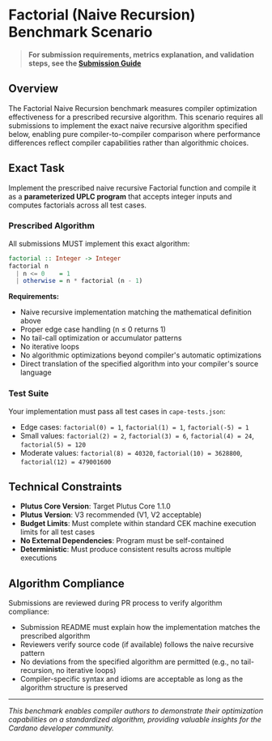 # Factorial (Naive Recursion) Benchmark Scenario

> **For submission requirements, metrics explanation, and validation steps, see the [Submission Guide](../../doc/submission-guide.md)**

## Overview

The Factorial Naive Recursion benchmark measures compiler optimization effectiveness for a prescribed recursive algorithm. This scenario requires all submissions to implement the exact naive recursive algorithm specified below, enabling pure compiler-to-compiler comparison where performance differences reflect compiler capabilities rather than algorithmic choices.

## Exact Task

Implement the prescribed naive recursive Factorial function and compile it as a **parameterized UPLC program** that accepts integer inputs and computes factorials across all test cases.

### Prescribed Algorithm

All submissions MUST implement this exact algorithm:

```haskell
factorial :: Integer -> Integer
factorial n
  | n <= 0    = 1
  | otherwise = n * factorial (n - 1)
```

**Requirements:**

- Naive recursive implementation matching the mathematical definition above
- Proper edge case handling (n ≤ 0 returns 1)
- No tail-call optimization or accumulator patterns
- No iterative loops
- No algorithmic optimizations beyond compiler's automatic optimizations
- Direct translation of the specified algorithm into your compiler's source language

### Test Suite

Your implementation must pass all test cases in `cape-tests.json`:

- Edge cases: `factorial(0) = 1`, `factorial(1) = 1`, `factorial(-5) = 1`
- Small values: `factorial(2) = 2`, `factorial(3) = 6`, `factorial(4) = 24`, `factorial(5) = 120`
- Moderate values: `factorial(8) = 40320`, `factorial(10) = 3628800`, `factorial(12) = 479001600`

## Technical Constraints

- **Plutus Core Version**: Target Plutus Core 1.1.0
- **Plutus Version**: V3 recommended (V1, V2 acceptable)
- **Budget Limits**: Must complete within standard CEK machine execution limits for all test cases
- **No External Dependencies**: Program must be self-contained
- **Deterministic**: Must produce consistent results across multiple executions

## Algorithm Compliance

Submissions are reviewed during PR process to verify algorithm compliance:

- Submission README must explain how the implementation matches the prescribed algorithm
- Reviewers verify source code (if available) follows the naive recursive pattern
- No deviations from the specified algorithm are permitted (e.g., no tail-recursion, no iterative loops)
- Compiler-specific syntax and idioms are acceptable as long as the algorithm structure is preserved

---

_This benchmark enables compiler authors to demonstrate their optimization capabilities on a standardized algorithm, providing valuable insights for the Cardano developer community._
